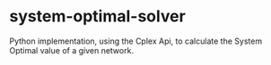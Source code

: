 # system-optimal-solver
Python implementation, using the Cplex Api, to calculate the System Optimal value of a given network.
